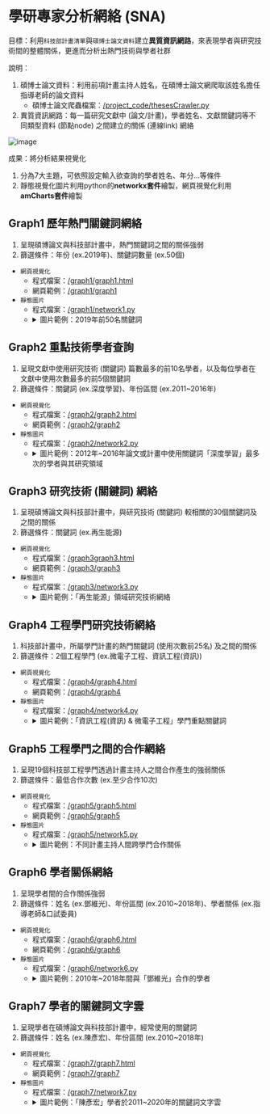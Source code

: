 # 學研專家分析網絡 (SNA)
目標：利用`科技部計畫清單`與`碩博士論文資料`建立**異質資訊網路**，來表現學者與研究技術間的整體關係，更進而分析出熱門技術與學者社群

說明：
1. 碩博士論文資料：利用前項計畫主持人姓名，在碩博士論文網爬取該姓名擔任指導老師的論文資料
   - 碩博士論文爬蟲檔案：[/project_code/thesesCrawler.py](https://github.com/tsaijou/sna_network/blob/main/project_code/thesesCrawler.py)
2. 異質資訊網路：每一篇研究文獻中 (論文/計畫)，學者姓名、文獻關鍵詞等不同類型資料 (節點node) 之間建立的關係 (連線link) 網絡

 ![image](https://user-images.githubusercontent.com/54679167/162044453-dd6de77a-4f76-47f4-a6f9-9c1108d8398a.png)

成果：將分析結果視覺化
1. 分為7大主題，可依照設定輸入欲查詢的學者姓名、年分...等條件
2. 靜態視覺化圖片利用python的**networkx套件**繪製，網頁視覺化利用**amCharts套件**繪製

## Graph1 歷年熱門關鍵詞網絡
1. 呈現碩博論文與科技部計畫中，熱門關鍵詞之間的關係強弱
2. 篩選條件：年份 (ex.2019年)、關鍵詞數量 (ex.50個)
- `網頁視覺化`
   - 程式檔案：[/graph1/graph1.html](https://github.com/tsaijou/sna_network/blob/main/graph1/graph1.html)
   - 網頁範例：[/graph1/graph1](https://tsaijou.github.io/sna_network/graph1/graph1)
- `靜態圖片`
   - 程式檔案：[/graph1/network1.py](https://github.com/tsaijou/sna_network/blob/main/graph1/network1.py)
   - 
      <details><summary>圖片範例：2019年前50名關鍵詞</summary>
        <div>
            <img src="./graph1/image1.png" width="700px" height="560px">
        </div>
      </details>

## Graph2 重點技術學者查詢
1. 呈現文獻中使用研究技術 (關鍵詞) 篇數最多的前10名學者，以及每位學者在文獻中使用次數最多的前5個關鍵詞
2. 篩選條件：關鍵詞 (ex.深度學習)、年份區間 (ex.2011~2016年)
- `網頁視覺化`
   - 程式檔案：[/graph2/graph2.html](https://github.com/tsaijou/sna_network/blob/main/graph2/graph2.html)
   - 網頁範例：[/graph2/graph2](https://tsaijou.github.io/sna_network/graph2/graph2)
- `靜態圖片`
   - 程式檔案：[/graph2/network2.py](https://github.com/tsaijou/sna_network/blob/main/graph2/network2.py)
   - 
      <details><summary>圖片範例：2012年~2016年論文或計畫中使用關鍵詞「深度學習」最多次的學者與其研究領域</summary>
        <div>
            <img src="./graph2/image2.png" width="700px" height="560px">
        </div>
      </details>
     
## Graph3 研究技術 (關鍵詞) 網絡
1. 呈現碩博論文與科技部計畫中，與研究技術 (關鍵詞) 較相關的30個關鍵詞及之間的關係
2. 篩選條件：關鍵詞 (ex.再生能源)
- `網頁視覺化`
   - 程式檔案：[/graph3graph3.html](https://github.com/tsaijou/sna_network/blob/main/graph3/graph3.html)
   - 網頁範例：[/graph3/graph3](https://tsaijou.github.io/sna_network/graph3/graph3)
- `靜態圖片`
   - 程式檔案：[/graph3/network3.py](https://github.com/tsaijou/sna_network/blob/main/graph3/network3.py)
   - 
      <details><summary>圖片範例：「再生能源」領域研究技術網絡</summary>
        <div>
            <img src="./graph3/image3.png" width="700px" height="450px">
        </div>
      </details>
      
## Graph4 工程學門研究技術網絡
1. 科技部計畫中，所屬學門計畫的熱門關鍵詞 (使用次數前25名) 及之間的關係
2. 篩選條件：2個工程學門 (ex.微電子工程、資訊工程(資訊))
- `網頁視覺化`
   - 程式檔案：[/graph4/graph4.html](https://github.com/tsaijou/sna_network/blob/main/graph4/graph4.html)
   - 網頁範例：[/graph4/graph4](https://tsaijou.github.io/sna_network/graph4/graph4)
- `靜態圖片`
   - 程式檔案：[/graph4/network4.py](https://github.com/tsaijou/sna_network/blob/main/graph4/network4.py)
   - 
      <details><summary>圖片範例：「資訊工程(資訊) & 微電子工程」學門重點關鍵詞</summary>
        <div>
            <img src="./graph4/image4.png" width="680px" height="560px">
        </div>
      </details>
      
## Graph5 工程學門之間的合作網絡
1. 呈現19個科技部工程學門透過計畫主持人之間合作產生的強弱關係
2. 篩選條件：最低合作次數 (ex.至少合作10次)
- `網頁視覺化`
   - 程式檔案：[/graph5/graph5.html](https://github.com/tsaijou/sna_network/blob/main/graph5/graph5.html)
   - 網頁範例：[/graph5/graph5](https://tsaijou.github.io/sna_network/graph5/graph5)
- `靜態圖片`
   - 程式檔案：[/graph5/network5.py](https://github.com/tsaijou/sna_network/blob/main/graph5/network5.py)
   - 
      <details><summary>圖片範例：不同計畫主持人間跨學門合作關係</summary>
        <div>
            <img src="./graph5/image5.png" width="680px" height="560px">
        </div>
      </details>
      
## Graph6 學者關係網絡
1. 呈現學者間的合作關係強弱
2. 篩選條件：姓名 (ex.鄧維光)、年份區間 (ex.2010~2018年)、學者關係 (ex.指導老師&口試委員)
- `網頁視覺化`
   - 程式檔案：[/graph6/graph6.html](https://github.com/tsaijou/sna_network/blob/main/graph6/graph6.html)
   - 網頁範例：[/graph6/graph6](https://tsaijou.github.io/sna_network/graph6/graph6)
- `靜態圖片`
   - 程式檔案：[/graph6/network6.py](https://github.com/tsaijou/sna_network/blob/main/graph6/network6.py)
   - 
      <details><summary>圖片範例：2010年~2018年間與「鄧維光」合作的學者</summary>
        <div>
            <img src="./graph6/image6.png" width="700px" height="450px">
        </div>
      </details>
      
## Graph7 學者的關鍵詞文字雲
1. 呈現學者在碩博論文與科技部計畫中，經常使用的關鍵詞
2. 篩選條件：姓名 (ex.陳彥宏)、年份區間 (ex.2010~2018年)
- `網頁視覺化`
   - 程式檔案：[/graph7/graph7.html](https://github.com/tsaijou/sna_network/blob/main/graph7/graph7.html)
   - 網頁範例：[/graph7/graph7](https://tsaijou.github.io/sna_network/graph7/graph7)
- `靜態圖片`
   - 程式檔案：[/graph7/network7.py](https://github.com/tsaijou/sna_network/blob/main/graph7/network7.py)
   - 
      <details><summary>圖片範例：「陳彥宏」學者於2011~2020年的關鍵詞文字雲</summary>
        <div>
            <img src="./graph7/image7.png">
        </div>
      </details>
 
